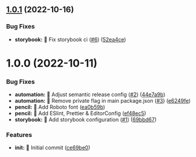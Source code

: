 ## [1.0.1](https://github.com/bfutema/react-smart-range/compare/v1.0.0...v1.0.1) (2022-10-16)


### Bug Fixes

* **storybook:** :hammer: Fix storybook ci ([#6](https://github.com/bfutema/react-smart-range/issues/6)) ([52ea4ce](https://github.com/bfutema/react-smart-range/commit/52ea4cea4f5ca2df3ec2b75ba32e50f272f26498))

# 1.0.0 (2022-10-11)


### Bug Fixes

* **automation:** :hammer: Adjust semantic release config ([#2](https://github.com/bfutema/react-smart-range/issues/2)) ([44e7a9b](https://github.com/bfutema/react-smart-range/commit/44e7a9b0ed5defe48e716fdf5f99dcdbaa042483))
* **automation:** 🔨 Remove private flag in main package.json ([#3](https://github.com/bfutema/react-smart-range/issues/3)) ([e6249fe](https://github.com/bfutema/react-smart-range/commit/e6249fe00ace34f64cfb35ecb6e54daf70741831))
* **pencil:** :lipstick: Add Roboto font ([ea0b59b](https://github.com/bfutema/react-smart-range/commit/ea0b59b4129ffe6717d9a19e90b0fba02099f168))
* **pencil:** :pencil: Add ESlint, Prettier & EditorConfig ([ef48ec5](https://github.com/bfutema/react-smart-range/commit/ef48ec52fa5860c46379982de2ab0d5b6c911945))
* **storybook:** :wrench: Add storybook configuration ([#1](https://github.com/bfutema/react-smart-range/issues/1)) ([69bbd67](https://github.com/bfutema/react-smart-range/commit/69bbd6786eb5a146eb4906692ca67da102cffe4d))


### Features

* **init:** :rocket: Initial commit ([ce69be0](https://github.com/bfutema/react-smart-range/commit/ce69be04322a103412bf84bc79dc95424a7cf43d))
